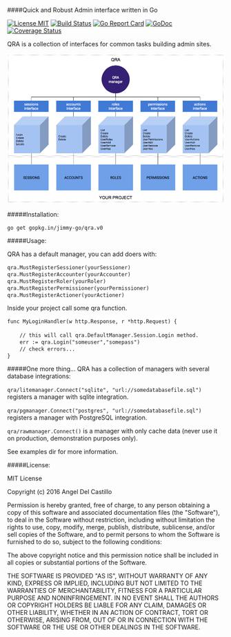 ####Quick and Robust Admin interface written in Go

[![License MIT](https://img.shields.io/npm/l/express.svg)](http://opensource.org/licenses/MIT)
[![Build Status](https://travis-ci.org/jimmy-go/qra.svg?branch=master)](https://travis-ci.org/jimmy-go/qra)
[![Go Report Card](https://goreportcard.com/badge/github.com/jimmy-go/qra)](https://goreportcard.com/report/github.com/jimmy-go/qra)
[![GoDoc](http://godoc.org/github.com/jimmy-go/qra?status.png)](http://godoc.org/github.com/jimmy-go/qra)
[![Coverage Status](https://coveralls.io/repos/github/jimmy-go/qra/badge.svg?branch=master)](https://coveralls.io/github/jimmy-go/qra?branch=master)

QRA is a collection of interfaces for common tasks building
admin sites.

![diagram](diagram.png)

#####Installation:
```
go get gopkg.in/jimmy-go/qra.v0
```

#####Usage:

QRA has a default manager, you can add doers with:
```
qra.MustRegisterSessioner(yourSessioner)
qra.MustRegisterAccounter(yourAccounter)
qra.MustRegisterRoler(yourRoler)
qra.MustRegisterPermissioner(yourPermissioner)
qra.MustRegisterActioner(yourActioner)
```

Inside your project call some qra function.
```
func MyLoginHandler(w http.Response, r *http.Request) {

    // this will call qra.DefaultManager.Session.Login method.
    err := qra.Login("someuser","somepass")
    // check errors...
}
```

#####One more thing...
QRA has a collection of managers with several database integrations:

`qra/litemanager.Connect("sqlite", "url://somedatabasefile.sql")` registers a manager
with sqlite integration.

`qra/pgmanager.Connect("postgres", "url://somedatabasefile.sql")` registers a manager
with PostgreSQL integration.

`qra/rawmanager.Connect()` is a manager with only cache data (never use it on production,
demonstration purposes only).

See examples dir for more information.

#####License:

MIT License

Copyright (c) 2016 Angel Del Castillo

Permission is hereby granted, free of charge, to any person obtaining a copy
of this software and associated documentation files (the "Software"), to deal
in the Software without restriction, including without limitation the rights
to use, copy, modify, merge, publish, distribute, sublicense, and/or sell
copies of the Software, and to permit persons to whom the Software is
furnished to do so, subject to the following conditions:

The above copyright notice and this permission notice shall be included in all
copies or substantial portions of the Software.

THE SOFTWARE IS PROVIDED "AS IS", WITHOUT WARRANTY OF ANY KIND, EXPRESS OR
IMPLIED, INCLUDING BUT NOT LIMITED TO THE WARRANTIES OF MERCHANTABILITY,
FITNESS FOR A PARTICULAR PURPOSE AND NONINFRINGEMENT. IN NO EVENT SHALL THE
AUTHORS OR COPYRIGHT HOLDERS BE LIABLE FOR ANY CLAIM, DAMAGES OR OTHER
LIABILITY, WHETHER IN AN ACTION OF CONTRACT, TORT OR OTHERWISE, ARISING FROM,
OUT OF OR IN CONNECTION WITH THE SOFTWARE OR THE USE OR OTHER DEALINGS IN THE
SOFTWARE.
